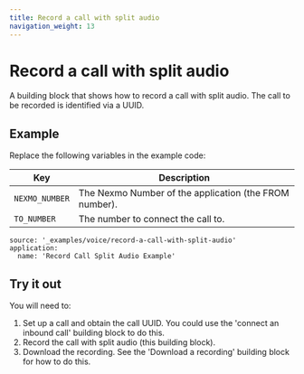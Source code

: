 ```yaml
---
title: Record a call with split audio
navigation_weight: 13
---
```


# Record a call with split audio

A building block that shows how to record a call with split audio. The call
to be recorded is identified via a UUID.

## Example

Replace the following variables in the example code:

Key |	Description
-- | --
`NEXMO_NUMBER` | The Nexmo Number of the application (the FROM number).
`TO_NUMBER` | The number to connect the call to.

```building_blocks
source: '_examples/voice/record-a-call-with-split-audio'
application:
  name: 'Record Call Split Audio Example'
```

## Try it out

You will need to:

1. Set up a call and obtain the call UUID. You could use the 'connect an inbound call' building block to do this.
2. Record the call with split audio (this building block).
3. Download the recording. See the 'Download a recording' building block for how to do this.
